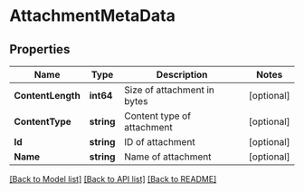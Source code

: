 # AttachmentMetaData

## Properties

Name | Type | Description | Notes
------------ | ------------- | ------------- | -------------
**ContentLength** | **int64** | Size of attachment in bytes | [optional] 
**ContentType** | **string** | Content type of attachment | [optional] 
**Id** | **string** | ID of attachment | [optional] 
**Name** | **string** | Name of attachment | [optional] 

[[Back to Model list]](../README#documentation-for-models) [[Back to API list]](../README#documentation-for-api-endpoints) [[Back to README]](../README)


